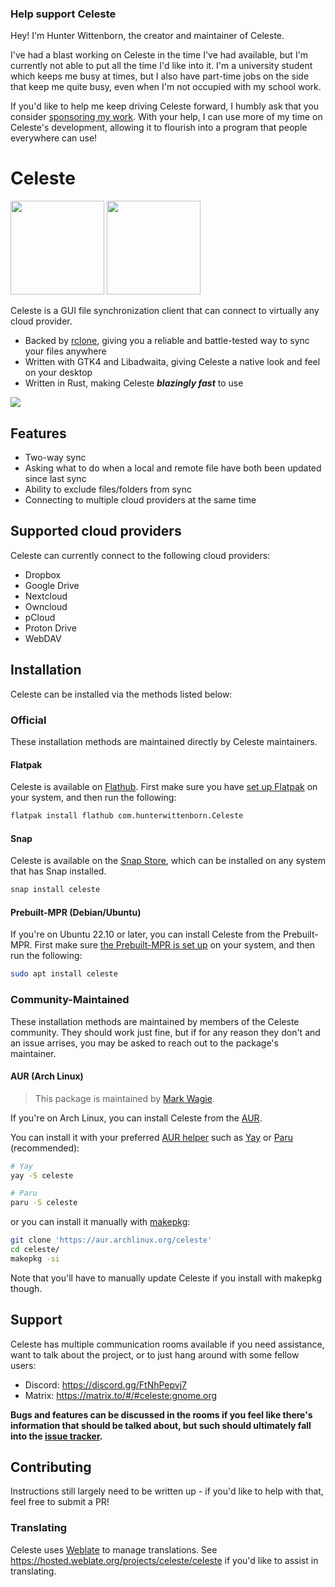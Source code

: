 ### Help support Celeste
Hey! I'm Hunter Wittenborn, the creator and maintainer of Celeste.

I've had a blast working on Celeste in the time I've had available, but I'm currently not able to put all the time I'd like into it. I'm a university student which keeps me busy at times, but I also have part-time jobs on the side that keep me quite busy, even when I'm not occupied with my school work.

If you'd like to help me keep driving Celeste forward, I humbly ask that you consider [sponsoring my work](https://github.com/sponsors/hwittenborn). With your help, I can use more of my time on Celeste's development, allowing it to flourish into a program that people everywhere can use!

# Celeste
<a href="https://flathub.org/apps/details/com.hunterwittenborn.Celeste"><img width="150" src="https://flathub.org/assets/badges/flathub-badge-i-en.svg" /></a>
<a href="https://snapcraft.io/celeste"><img width="150" src="https://snapcraft.io/static/images/badges/en/snap-store-black.svg" /></a>

Celeste is a GUI file synchronization client that can connect to virtually any cloud provider.

- Backed by [rclone](https://rclone.org/), giving you a reliable and battle-tested way to sync your files anywhere
- Written with GTK4 and Libadwaita, giving Celeste a native look and feel on your desktop
- Written in Rust, making Celeste ***blazingly fast*** to use

![](/assets/main-window.png)

## Features
- Two-way sync
- Asking what to do when a local and remote file have both been updated since last sync
- Ability to exclude files/folders from sync
- Connecting to multiple cloud providers at the same time

## Supported cloud providers
Celeste can currently connect to the following cloud providers:
- Dropbox
- Google Drive
- Nextcloud
- Owncloud
- pCloud
- Proton Drive
- WebDAV

## Installation
Celeste can be installed via the methods listed below:

### Official
These installation methods are maintained directly by Celeste maintainers.

#### Flatpak
Celeste is available on [Flathub](https://flathub.org/apps/details/com.hunterwittenborn.Celeste). First make sure you have [set up Flatpak](https://flatpak.org/setup/) on your system, and then run the following:

```sh
flatpak install flathub com.hunterwittenborn.Celeste
```

#### Snap
Celeste is available on the [Snap Store](https://snapcraft.io/celeste), which can be installed on any system that has Snap installed.

```sh
snap install celeste
```

#### Prebuilt-MPR (Debian/Ubuntu)
If you're on Ubuntu 22.10 or later, you can install Celeste from the Prebuilt-MPR. First make sure [the Prebuilt-MPR is set up](https://docs.makedeb.org/prebuilt-mpr/getting-started/) on your system, and then run the following:

```sh
sudo apt install celeste
```

### Community-Maintained
These installation methods are maintained by members of the Celeste community. They should work just fine, but if for any reason they don't and an issue arrises, you may be asked to reach out to the package's maintainer.

#### AUR (Arch Linux)
> This package is maintained by [Mark Wagie](https://github.com/yochananmarqos).

If you're on Arch Linux, you can install Celeste from the [AUR](https://aur.archlinux.org/packages/celeste).

You can install it with your preferred [AUR helper](https://wiki.archlinux.org/title/AUR_helpers) such as [Yay](https://github.com/Jguer/yay) or [Paru](https://github.com/morganamilo/paru) (recommended):

```sh
# Yay
yay -S celeste

# Paru
paru -S celeste
```

or you can install it manually with [makepkg](https://wiki.archlinux.org/title/makepkg):

```sh
git clone 'https://aur.archlinux.org/celeste'
cd celeste/
makepkg -si
```

Note that you'll have to manually update Celeste if you install with makepkg though.

## Support
Celeste has multiple communication rooms available if you need assistance, want to talk about the project, or to just hang around with some fellow users:
- Discord: https://discord.gg/FtNhPepvj7
- Matrix: https://matrix.to/#/#celeste:gnome.org

**Bugs and features can be discussed in the rooms if you feel like there's information that should be talked about, but such should ultimately fall into the [issue tracker](https://github.com/hwittenborn/celeste/issues).**

## Contributing
Instructions still largely need to be written up - if you'd like to help with that, feel free to submit a PR!

### Translating
Celeste uses [Weblate](https://weblate.org) to manage translations. See <https://hosted.weblate.org/projects/celeste/celeste> if you'd like to assist in translating.
